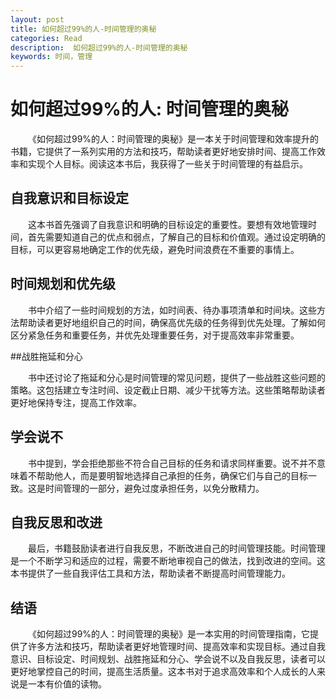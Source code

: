 ```yaml
---
layout: post
title: 如何超过99%的人-时间管理的奥秘
categories: Read
description:  如何超过99%的人-时间管理的奥秘
keywords: 时间，管理
---
```


# 如何超过99%的人: 时间管理的奥秘

&emsp;&emsp;《如何超过99%的人：时间管理的奥秘》是一本关于时间管理和效率提升的书籍，它提供了一系列实用的方法和技巧，帮助读者更好地安排时间、提高工作效率和实现个人目标。阅读这本书后，我获得了一些关于时间管理的有益启示。

## 自我意识和目标设定

&emsp;&emsp;这本书首先强调了自我意识和明确的目标设定的重要性。要想有效地管理时间，首先需要知道自己的优点和弱点，了解自己的目标和价值观。通过设定明确的目标，可以更容易地确定工作的优先级，避免时间浪费在不重要的事情上。

## 时间规划和优先级

&emsp;&emsp;书中介绍了一些时间规划的方法，如时间表、待办事项清单和时间块。这些方法帮助读者更好地组织自己的时间，确保高优先级的任务得到优先处理。了解如何区分紧急任务和重要任务，并优先处理重要任务，对于提高效率非常重要。

##战胜拖延和分心

&emsp;&emsp;书中还讨论了拖延和分心是时间管理的常见问题，提供了一些战胜这些问题的策略。这包括建立专注时间、设定截止日期、减少干扰等方法。这些策略帮助读者更好地保持专注，提高工作效率。

 ## 学会说不

&emsp;&emsp;书中提到，学会拒绝那些不符合自己目标的任务和请求同样重要。说不并不意味着不帮助他人，而是要明智地选择自己承担的任务，确保它们与自己的目标一致。这是时间管理的一部分，避免过度承担任务，以免分散精力。

## 自我反思和改进

&emsp;&emsp;最后，书籍鼓励读者进行自我反思，不断改进自己的时间管理技能。时间管理是一个不断学习和适应的过程，需要不断地审视自己的做法，找到改进的空间。这本书提供了一些自我评估工具和方法，帮助读者不断提高时间管理能力。

## 结语

&emsp;&emsp;《如何超过99%的人：时间管理的奥秘》是一本实用的时间管理指南，它提供了许多方法和技巧，帮助读者更好地管理时间、提高效率和实现目标。通过自我意识、目标设定、时间规划、战胜拖延和分心、学会说不以及自我反思，读者可以更好地掌控自己的时间，提高生活质量。这本书对于追求高效率和个人成长的人来说是一本有价值的读物。
